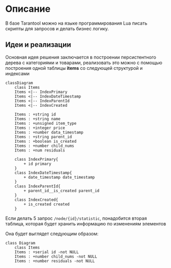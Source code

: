 # Описание

В базе Tarantool можно на языке программирования Lua писать скрипты для запросов и делать бизнес логику.

## Идеи и реализации
Основная идея решения заключается в построении персистентного дерева с категориями и товарами, реализовать это можно с помощью построения одной таблицы <b>items</b> со следующей структурой и индексами 

```mermaid
classDiagram
    class Items
    Items <|-- IndexPrimary
    Items <|-- IndexDateTimestamp
    Items <|-- IndexParentId
    Items <|-- IndexCreated

    Items : +string id
    Items : +string name
    Items : +unsigned item_type
    Items : +integer price
    Items : +number data_timestamp 
    Items : +string parent_id
    Items : +boolean is_created
    Items : +number child_nums
    Items : +num residuals

    class IndexPrimary{
        + id primary
    }
    class IndexDateTimestamp{
        + date_timestamp date_timestamp
    }
    class IndexParentId{
        + parent_id__is_created parent_id
    }
    class IndexCreated{
        + is_created created 
    }
```

Если делать 5 запрос ```/node/{id}/statistic```, понадобится вторая таблица, которая будет хранить информацию по изменениям элементов

Она будет выглядет следующим образом:

```mermaid
class Diagram
    class Items
    Items : +serial id -not NULL
    Items : +number child_nums -not NULL
    Items : +number residuals -not NULL 


```
